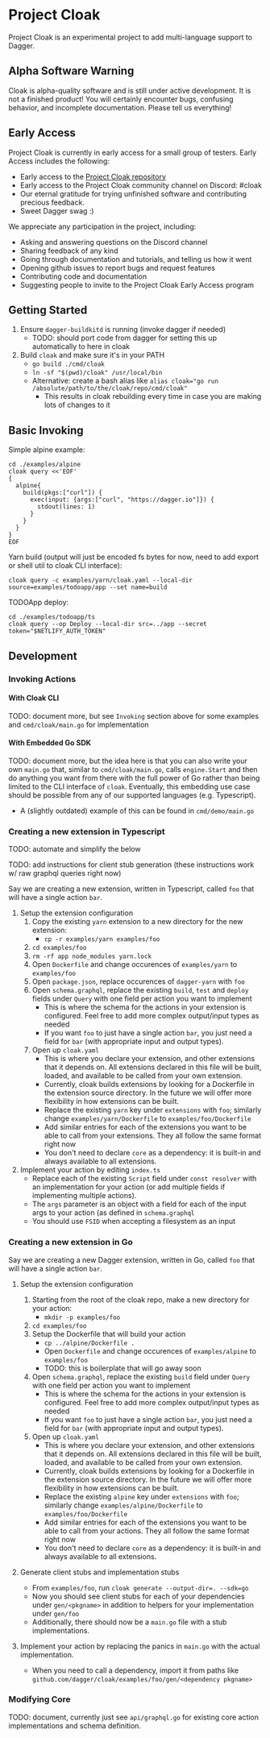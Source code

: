 # Project Cloak

Project Cloak is an experimental project to add multi-language support to Dagger.

## Alpha Software Warning

Cloak is alpha-quality software and is still under active development. It is not a finished product!
You will certainly encounter bugs, confusing behavior, and incomplete documentation. Please tell us everything!

## Early Access

Project Cloak is currently in early access for a small group of testers. Early Access includes the following:

- Early access to the [Project Cloak repository](https://github.com/dagger/cloak)
- Early access to the Project Cloak community channel on Discord: #cloak
- Our eternal gratitude for trying unfinished software and contributing precious feedback.
- Sweet Dagger swag :)

We appreciate any participation in the project, including:

- Asking and answering questions on the Discord channel
- Sharing feedback of any kind
- Going through documentation and tutorials, and telling us how it went
- Opening github issues to report bugs and request features
- Contributing code and documentation
- Suggesting people to invite to the Project Cloak Early Access program

## Getting Started

1. Ensure `dagger-buildkitd` is running (invoke dagger if needed)
   - TODO: should port code from dagger for setting this up automatically to here in cloak
2. Build `cloak` and make sure it's in your PATH
   - `go build ./cmd/cloak`
   - `ln -sf "$(pwd)/cloak" /usr/local/bin`
   - Alternative: create a bash alias like `alias cloak="go run /absolute/path/to/the/cloak/repo/cmd/cloak"`
     - This results in cloak rebuilding every time in case you are making lots of changes to it

## Basic Invoking

Simple alpine example:

```console
cd ./examples/alpine
cloak query <<'EOF'
{
  alpine{
    build(pkgs:["curl"]) {
      exec(input: {args:["curl", "https://dagger.io"]}) {
        stdout(lines: 1)
      }
    }
  }
}
EOF
```

Yarn build (output will just be encoded fs bytes for now, need to add export or shell util to cloak CLI interface):

```console
cloak query -c examples/yarn/cloak.yaml --local-dir source=examples/todoapp/app --set name=build
```

TODOApp deploy:

```console
cd ./examples/todoapp/ts
cloak query --op Deploy --local-dir src=../app --secret token="$NETLIFY_AUTH_TOKEN"
```

## Development

### Invoking Actions

#### With Cloak CLI

TODO: document more, but see `Invoking` section above for some examples and `cmd/cloak/main.go` for implementation

#### With Embedded Go SDK

TODO: document more, but the idea here is that you can also write your own `main.go` that, similar to `cmd/cloak/main.go`, calls `engine.Start` and then do anything you want from there with the full power of Go rather than being limited to the CLI interface of `cloak`. Eventually, this embedding use case should be possible from any of our supported languages (e.g. Typescript).

- A (slightly outdated) example of this can be found in `cmd/demo/main.go`

### Creating a new extension in Typescript

TODO: automate and simplify the below

TODO: add instructions for client stub generation (these instructions work w/ raw graphql queries right now)

Say we are creating a new extension, written in Typescript, called `foo` that will have a single action `bar`.

1. Setup the extension configuration
   1. Copy the existing `yarn` extension to a new directory for the new extension:
      - `cp -r examples/yarn examples/foo`
   1. `cd examples/foo`
   1. `rm -rf app node_modules yarn.lock`
   1. Open `Dockerfile` and change occurences of `examples/yarn` to `examples/foo`
   1. Open `package.json`, replace occurences of `dagger-yarn` with `foo`
   1. Open `schema.graphql`, replace the existing `build`, `test` and `deploy` fields under `Query` with one field per action you want to implement
      - This is where the schema for the actions in your extension is configured. Feel free to add more complex output/input types as needed
      - If you want `foo` to just have a single action `bar`, you just need a field for `bar` (with appropriate input and output types).
   1. Open up `cloak.yaml`
      - This is where you declare your extension, and other extensions that it depends on. All extensions declared in this file will be built, loaded, and available to be called from your own extension.
      - Currently, cloak builds extensions by looking for a Dockerfile in the extension source directory. In the future we will offer more flexibility in how extensions can be built.
      - Replace the existing `yarn` key under `extensions` with `foo`; similarly change `examples/yarn/Dockerfile` to `examples/foo/Dockerfile`
      - Add similar entries for each of the extensions you want to be able to call from your extensions. They all follow the same format right now
      - You don't need to declare `core` as a dependency: it is built-in and always available to all extensions.
1. Implement your action by editing `index.ts`
   - Replace each of the existing `Script` field under `const resolver` with an implementation for your action (or add multiple fields if implementing multiple actions).
   - The `args` parameter is an object with a field for each of the input args to your action (as defined in `schema.graphql`
   - You should use `FSID` when accepting a filesystem as an input

### Creating a new extension in Go

Say we are creating a new Dagger extension, written in Go, called `foo` that will have a single action `bar`.

1. Setup the extension configuration
   1. Starting from the root of the cloak repo, make a new directory for your action:
      - `mkdir -p examples/foo`
   1. `cd examples/foo`
   1. Setup the Dockerfile that will build your action
      - `cp ../alpine/Dockerfile .`
      - Open `Dockerfile` and change occurences of `examples/alpine` to `examples/foo`
      - TODO: this is boilerplate that will go away soon
   1. Open `schema.graphql`, replace the existing `build` field under `Query` with one field per action you want to implement
      - This is where the schema for the actions in your extension is configured. Feel free to add more complex output/input types as needed
      - If you want `foo` to just have a single action `bar`, you just need a field for `bar` (with appropriate input and output types).
   1. Open up `cloak.yaml`
      - This is where you declare your extension, and other extensions that it depends on. All extensions declared in this file will be built, loaded, and available to be called from your own extension.
      - Currently, cloak builds extensions by looking for a Dockerfile in the extension source directory. In the future we will offer more flexibility in how extensions can be built.
      - Replace the existing `alpine` key under `extensions` with `foo`; similarly change `examples/alpine/Dockerfile` to `examples/foo/Dockerfile`
      - Add similar entries for each of the extensions you want to be able to call from your actions. They all follow the same format right now
      - You don't need to declare `core` as a dependency: it is built-in and always available to all extensions.
      
1. Generate client stubs and implementation stubs
   - From `examples/foo`, run `cloak generate --output-dir=. --sdk=go`
   - Now you should see client stubs for each of your dependencies under `gen/<pkgname>` in addition to helpers for your implementation under `gen/foo`
   - Additionally, there should now be a `main.go` file with a stub implementations.
1. Implement your action by replacing the panics in `main.go` with the actual implementation.
   - When you need to call a dependency, import it from paths like `github.com/dagger/cloak/examples/foo/gen/<dependency pkgname>`

### Modifying Core

TODO: document, currently just see `api/graphql.go` for existing core action implementations and schema definition.
